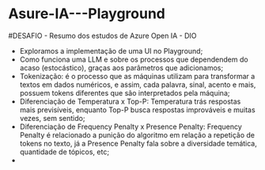 # Asure-IA---Playground
#DESAFIO - Resumo dos estudos de Azure Open IA - DIO


- Exploramos a implementação de uma UI no Playground;
- Como funciona uma LLM e sobre os processos que dependendem do acaso (estocástico), graças aos parâmetros que adicionamos;
- Tokenização: é o processo que as máquinas utilizam para transformar a textos em dados numéricos, e assim, cada palavra, sinal, acento e mais, possuem tokens diferentes que são interpretados pela máquina;
- Diferenciação de Temperatura x Top-P: Temperatura trás respostas mais previsíveis, enquanto Top-P busca respostas improváveis e muitas vezes, sem sentido;
- Diferenciação de Frequency Penalty x Presence Penalty: Frequency Penalty é relacionado a punição do algoritmo em relação a repetição de tokens no texto, já a Presence Penalty fala sobre a diversidade temática, quantidade de tópicos, etc;
- 


